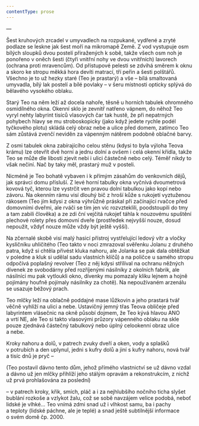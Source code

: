 ```yaml
---
contentType: prose
---
```


—

  

Šest kruhových zrcadel v umyvadlech na rozpukané, vydřené a zryté podlaze se leskne jak šest moří na mikromapě Země. Z vod vystupuje osm bílých sloupků dvou postelí přiražených k sobě, takže všech osm noh je ponořeno v oněch šesti (čtyři vnitřní nohy ve dvou vnitřních) lavorech (ochrana proti mravencům). Od přístupové pelesti se zdvihá směrem k oknu a skoro ke stropu měkká hora devíti matrací, tří peřin a šesti polštářů. Všechno je to už hezky staré (Teo je prastarý) a vše – bílá smaltovaná umyvadla, bílý lak postelí a bílé povlaky – v šeru místnosti opticky splývá do bělavého vysokého oblaku.

Starý Teo na něm leží až docela nahoře, těsně u horních tabulek ohromného osmidílného okna. Okenní sklo je zevnitř natřeno vápnem, do něhož Teo vyryl nehty labyrint tisíců vlasových čar tak hustě, že při nepatrných pohybech hlavy se mu stroboskopicky (jako když jedete rychle podél tyčkového plotu) skládá celý obraz nebe a ulice před domem, zatímco Teo sám zůstává zvenčí neviděn za vápenným nátěrem podobně oblačné barvy.

Z osmi tabulek okna zabírajícího celou stěnu (kdysi to byla výloha Teova krámu) lze otevřít dvě horní a jednu dolní a ovšem i celá okenní křídla, takže Teo se může dle libosti zjevit nebi i ulici částečně nebo celý. Téměř nikdy to však nečiní. Nač by taky měl, prastarý muž v posteli.

Nicméně je Teo bohatě vybaven i k přímým zásahům do venkovních dějů, jak správci domu přísluší. Z levé horní tabulky okna vyčnívá dvoumetrová kovová tyč, kterou lze vystrčit ven pravou dolní tabulkou jako kopí nebo závoru. Na okenním rámu visí dlouhý bič z hroší kůže s rukojetí vyztuženou rákosem (Teo jím kdysi z okna výhrůžně práskal při začínající rvačce před domovními dveřmi, ale rváči se tím jen víc rozvzteklili, poodstoupili do tmy a tam zabili člověka) a ze zdi ční vejčitá rukojeť táhla k nouzovému spuštění plechové rolety přes domovní dveře (prostředek nejvyšší nouze, dosud nepoužit, vždyť nouze může vždy být ještě vyšší).

Na zčernalé skobě visí malý hasicí přístroj vystřelující ledový vítr a vločky kysličníku uhličitého (Teo takto v noci zmrazoval svěřenku Jolanu z druhého patra, když si chtěla přivést kluka nahoru, ale Jolanka se pak dala obtěžkat v poledne a kluk si udělal sadu vlastních klíčů) a na poličce u samého stropu odpočívá poplašný revolver (Teo z něj kdysi střílíval na ochranu něžných dívenek ze svobodárny před rozříjenými násilníky z okolních fabrik, ale násilníci mu pak vytloukli okno, dívenky mu pomazaly kliku lejnem a hojně pojímány houfně pojímaly násilníky za chotě). Na nepoužívaném arzenálu se usazuje béžový prach.

Teo mlčky leží na oblačně poddajné mase lůžkovin a jeho prastará tvář věčně vyhlíží na ulici a nebe. Ustavičný jemný třas Teova obličeje před labyrintem vlásečnic na okně působí dojmem, že Teo kývá hlavou ANO a vrtí NE, ale Teo si takto vlasovými průzory vápenného oblaku na skle pouze zjednává částečný tabulkový nebo úplný celookenní obraz ulice a nebe.

Kroky nahoru a dolů, v patrech zvuky dveří a oken, vody a splašků v potrubích a den uplynul, jedni s kufry dolů a jiní s kufry nahoru, nová tvář a tisíc dnů je pryč –

(Teo postavil dávno tento dům, jehož přímého vlastnictví se už dávno vzdal a dávno už jen mlčky přihlíží jeho stálým opravám a rekonstrukcím, z nichž už prvá prohlašována za poslední)

– v patrech kroky, křik, smích, pláč a i za nejhlubšího nočního ticha slyšet bublání rozkoše a vzlykot žalu, což se sobě navzájem velice podobá, neboť lidské je vlhké… Teo vnímá zdmi snad už i vlhkost samu, ba i pachy a teploty (lidské páchne, ale je teplé) a snad ještě subtilnější informace o svém domě čp. 2000.
